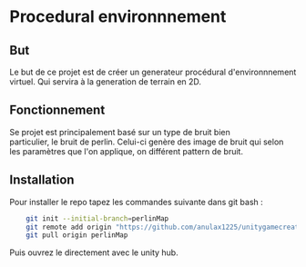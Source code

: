 # Procedural environnnement

## But
Le but de ce projet est de créer un generateur procédural d'environnnement<br>
virtuel. Qui servira à la generation de terrain en 2D.

## Fonctionnement
Se projet est principalement basé sur un type de bruit bien<br>
particulier, le bruit de perlin. Celui-ci genère des image de bruit qui selon les paramètres que l'on applique, on différent pattern de bruit.

## Installation
Pour installer le repo tapez les commandes suivante dans git bash :
```bash 
    git init --initial-branch=perlinMap
    git remote add origin "https://github.com/anulax1225/unitygamecreation.git"
    git pull origin perlinMap
```
Puis ouvrez le directement avec le unity hub.